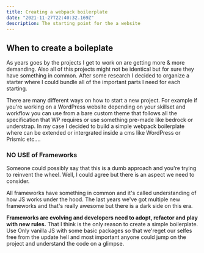 ```yaml
---
title: Creating a webpack boilerplate
date: "2021-11-27T22:40:32.169Z"
description: The starting point for the a website
---
```

##  When to create a boileplate
As years goes by the projects I get to work on are getting more & more demanding. Also all of this projects might not be identical but for sure they have something in common. After some research I decided to organize a starter where I could bundle all of the important parts I need for each starting.

There are many different ways on how to start a new project. For example if you're working on a WordPress website depending on your skillset and workflow you can use from a bare custom theme that follows all the specification that WP requires or use  something pre-made like bedrock or understrap. In my case I decided to build a simple  webpack boilerplate where can be extended or intergrated inside a cms like WordPress or Prismic etc....

### NO USE of Frameworks
Someone could possibly say that this is a dumb approach and you're trying to reinvent the wheel. Well, I could agree but there is an aspect we need to consider. 

All frameworks have something in common and it's called understanding of how JS works under the hood.  The last years we've got multiple new frameworks and that's really awesome but there is a dark side on this era.

**Frameworks are evolving and developers need to adopt, refactor and play with new rules.**  That I think is the only reason to create a simple boilerplate. Use Only vanilla JS with some basic packages so that we'reget our selfes free from the update hell and most important anyone could jump on the project and understand the code on a glimpse.


